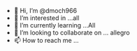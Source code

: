 - 👋 Hi, I’m @dmoch966
- 👀 I’m interested in ...all
- 🌱 I’m currently learning ...All
- 💞️ I’m looking to collaborate on ... allegro
- 📫 How to reach me ...

<!---
dmoch966/dmoch966 is a ✨ special ✨ repository because its `README.md` (this file) appears on your GitHub profile.
You can click the Preview link to take a look at your changes.
--->
